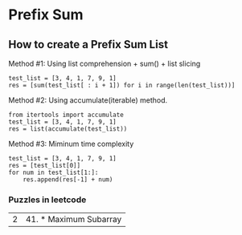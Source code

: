 # Prefix Sum

## How to create a Prefix Sum List

Method #1: Using list comprehension + sum() + list slicing
```
test_list = [3, 4, 1, 7, 9, 1] 
res = [sum(test_list[ : i + 1]) for i in range(len(test_list))] 
```

Method #2: Using accumulate(iterable) method.
```
from itertools import accumulate  
test_list = [3, 4, 1, 7, 9, 1] 
res = list(accumulate(test_list))
```

Method #3: Miminum time complexity
```
test_list = [3, 4, 1, 7, 9, 1]
res = [test_list[0]]
for num in test_list[1:]:
    res.append(res[-1] + num)
```


### Puzzles in leetcode
|  |  |
|--|--|
| 2 | 41. * Maximum Subarray |
